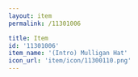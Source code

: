```yaml
---
layout: item
permalink: /11301006

title: Item
id: '11301006'
item_name: '(Intro) Mulligan Hat'
icon_url: 'item/icon/11300110.png'
---
```

